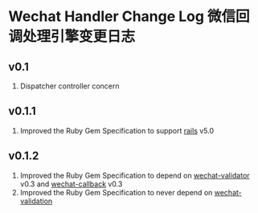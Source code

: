 # Wechat Handler Change Log 微信回调处理引擎变更日志

## v0.1
1. Dispatcher controller concern

## v0.1.1
1. Improved the Ruby Gem Specification to support [rails](https://github.com/rails/rails) v5.0

## v0.1.2
1. Improved the Ruby Gem Specification to depend on [wechat-validator](https://github.com/topbitdu/wechat-validator) v0.3 and [wechat-callback](https://github.com/topbitdu/wechat-callback) v0.3
2. Improved the Ruby Gem Specification to never depend on [wechat-validation](https://github.com/topbitdu/wechat-validation)
